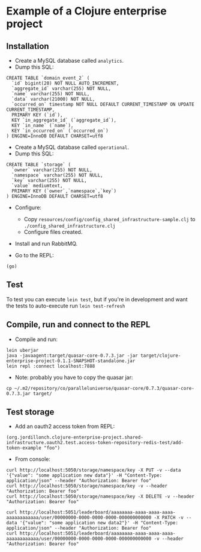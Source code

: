 # Example of a Clojure enterprise project


## Installation

- Create a MySQL database called `analytics`.
- Dump this SQL:

```
CREATE TABLE `domain_event_2` (
  `id` bigint(20) NOT NULL AUTO_INCREMENT,
  `aggregate_id` varchar(255) NOT NULL,
  `name` varchar(255) NOT NULL,
  `data` varchar(21000) NOT NULL,
  `occurred_on` timestamp NOT NULL DEFAULT CURRENT_TIMESTAMP ON UPDATE CURRENT_TIMESTAMP,
  PRIMARY KEY (`id`),
  KEY `in_aggregate_id` (`aggregate_id`),
  KEY `in_name` (`name`),
  KEY `in_occurred_on` (`occurred_on`)
) ENGINE=InnoDB DEFAULT CHARSET=utf8
```

- Create a MySQL database called `operational`.
- Dump this SQL:

```
CREATE TABLE `storage` (
  `owner` varchar(255) NOT NULL,
  `namespace` varchar(255) NOT NULL,
  `key` varchar(255) NOT NULL,
  `value` mediumtext,
  PRIMARY KEY (`owner`,`namespace`,`key`)
) ENGINE=InnoDB DEFAULT CHARSET=utf8
```

- Configure:
    - Copy `resources/config/config_shared_infrastructure-sample.clj` to `./config_shared_infrastructure.clj`
    - Configure files created.

- Install and run RabbitMQ.

- Go to the REPL:

`(go)`


## Test

To test you can execute `lein test`, but if you're in development and want the tests to auto-execute run `lein test-refresh`


## Compile, run and connect to the REPL

- Compile and run:

```
lein uberjar
java -javaagent:target/quasar-core-0.7.3.jar -jar target/clojure-enterprise-project-0.1.1-SNAPSHOT-standalone.jar
lein repl :connect localhost:7888
```

- Note: probably you have to copy the quasar jar:
    
```
cp ~/.m2/repository/co/paralleluniverse/quasar-core/0.7.3/quasar-core-0.7.3.jar target/
```

## Test storage

- Add an oauth2 access token from REPL:
```
(org.jordillonch.clojure-enterprise-project.shared-infrastructure.oauth2.test.access-token-repository-redis-test/add-token-example "foo")
```

- From console:

```
curl http://localhost:5050/storage/namespace/key -X PUT -v --data '{"value": "some application new data"}' -H "Content-Type: application/json" --header "Authorization: Bearer foo"
curl http://localhost:5050/storage/namespace/key -v --header "Authorization: Bearer foo" 
curl http://localhost:5050/storage/namespace/key -X DELETE -v --header "Authorization: Bearer foo"

curl http://localhost:5051/leaderboard/aaaaaaaa-aaaa-aaaa-aaaa-aaaaaaaaaaaa/user/00000000-0000-0000-0000-000000000000 -X PATCH -v --data '{"value": "some application new data2"}' -H "Content-Type: application/json" --header "Authorization: Bearer foo"
curl http://localhost:5051/leaderboard/aaaaaaaa-aaaa-aaaa-aaaa-aaaaaaaaaaaa/user/00000000-0000-0000-0000-000000000000 -v --header "Authorization: Bearer foo"
```
